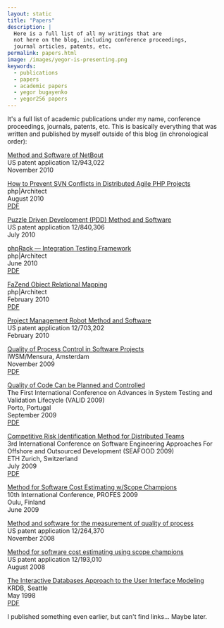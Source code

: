 ```yaml
---
layout: static
title: "Papers"
description: |
  Here is a full list of all my writings that are
  not here on the blog, including conference proceedings,
  journal articles, patents, etc.
permalink: papers.html
image: /images/yegor-is-presenting.png
keywords:
  - publications
  - papers
  - academic papers
  - yegor bugayenko
  - yegor256 papers
---
```


It's a full list of academic publications under my name,
conference proceedings, journals, patents, etc.
This is basically everything that was written
and published by myself outside of this blog (in chronological
order):

[Method and Software of NetBout](https://www.google.com/patents/US20120117164)<br/>
US patent application 12/943,022<br/>
November 2010

[How to Prevent SVN Conflicts in Distributed Agile PHP Projects](https://www.phparch.com/magazine/2010-2/august/)<br/>
php|Architect<br/>
August 2010<br/>
[PDF](/pdf/2010/phpArchitect-conflicts.pdf)

[Puzzle Driven Development (PDD) Method and Software](https://www.google.com/patents/US20120023476)<br/>
US patent application 12/840,306<br/>
July 2010

[phpRack — Integration Testing Framework](https://www.phparch.com/magazine/2010-2/june/)<br/>
php|Architect<br/>
June 2010<br/>
[PDF](/pdf/2010/phpArchitect-phpRack.pdf)

[FaZend Object Relational Mapping](https://www.phparch.com/magazine/2010-2/february/)<br/>
php|Architect<br/>
February 2010<br/>
[PDF](/pdf/2010/phpArchitect-fazend-orm.pdf)

[Project Management Robot Method and Software](https://www.google.com/patents/US20110196798)<br/>
US patent application 12/703,202<br/>
February 2010

[Quality of Process Control in Software Projects](http://www.iwsm-mensura.org/2009)<br/>
IWSM/Mensura, Amsterdam<br/>
November 2009<br/>
[PDF](/pdf/2009/IWSM09-article.pdf)

[Quality of Code Can be Planned and Controlled](http://www.iaria.org/conferences2009/ProgramVALID09.html)<br/>
The First International Conference on Advances in System Testing and Validation Lifecycle (VALID 2009)<br/>
Porto, Portugal<br/>
September 2009<br/>
[PDF](/pdf/2009/VALID09-article.pdf)

[Competitive Risk Identification Method for Distributed Teams](http://seafood.ethz.ch/2009/Files/flyer09.pdf)<br/>
3rd International Conference on Software Engineering Approaches For Offshore and Outsourced Development (SEAFOOD 2009)<br/>
ETH Zurich, Switzerland<br/>
July 2009<br/>
[PDF](/pdf/2009/SEAFOOD09-article.pdf)

[Method for Software Cost Estimating w/Scope Champions](http://www.springer.com/us/book/9783642021510)<br/>
10th International Conference, PROFES 2009<br/>
Oulu, Finland<br/>
June 2009

[Method and software for the measurement of quality of process](https://www.google.com/patents/US20100114638)<br/>
US patent application 12/264,370<br/>
November 2008

[Method for software cost estimating using scope champions](https://www.google.com/patents/US20100042968)<br/>
US patent application 12/193,010<br/>
August 2008

[The Interactive Databases Approach to the User Interface Modeling](http://dblp.uni-trier.de/db/conf/krdb/krdb98.html#Bugaenko98)<br/>
KRDB, Seattle<br/>
May 1998<br/>
[PDF](/pdf/1998/KRDB98-article.pdf)

I published something even earlier, but can't
find links... Maybe later.
